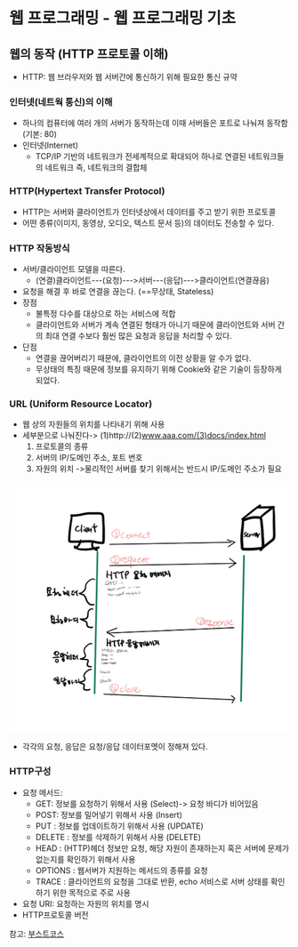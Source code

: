 # 웹 프로그래밍 - 웹 프로그래밍 기초
## 웹의 동작 (HTTP 프로토콜 이해)
- HTTP: 웹 브라우저와 웹 서버간에 통신하기 위해 필요한 통신 규약
### 인터넷(네트웍 통신)의 이해
- 하나의 컴퓨터에 여러 개의 서버가 동작하는데 이때 서버들은 포트로 나눠져 동작함(기본: 80)
- 인터넷(Internet)
	- TCP/IP 기반의 네트워크가 전세계적으로 확대되어 하나로 연결된 네트워크들의 네트워크 즉, 네트워크의 결합체
### HTTP(Hypertext Transfer Protocol)
- HTTP는 서버와 클라이언트가 인터넷상에서 데이터를 주고 받기 위한 프로토콜
- 어떤 종류(이미지, 동영상, 오디오, 텍스트 문서 등)의 데이터도 전송할 수 있다.

### HTTP 작동방식
- 서버/클라이언트 모델을 따른다.
	- (연결)클라이언트---(요청)--->서버---(응답)--->클라이언트(연결끊음)
- 요청을 해결 후 바로 연결을 끊는다. (==무상태, Stateless)
- 장점
	- 불특정 다수를 대상으로 하는 서비스에 적합
	- 클라이언트와 서버가 계속 연결된 형태가 아니기 때문에 클라이언트와 서버 간의 최대 연결 수보다 훨씬 많은 요청과 응답을 처리할 수 있다.
- 단점
	- 연결을 끊어버리기 때문에, 클라이언트의 이전 상황을 알 수가 없다.
	- 무상태의 특징 때문에 정보를 유지하기 위해 Cookie와 같은 기술이 등장하게 되었다.
 
### URL (Uniform Resource Locator)
- 웹 상의 자원들의 위치를 나타내기 위해 사용
- 세부분으로 나눠진다-> (1)http://(2)www.aaa.com/(3)docs/index.html
	1) 프로토콜의 종류
	2) 서버의 IP/도메인 주소, 포트 번호
	3) 자원의 위치
	->물리적인 서버를 찾기 위해서는 반드시 IP/도메인 주소가 필요

![](../../img/http동작.jpg)
- 각각의 요청, 응답은 요청/응답 데이터포멧이 정해져 있다.

### HTTP구성
- 요청 메서드: 
	- GET: 정보를 요청하기 위해서 사용 (Select)-> 요청 바디가 비어있음
	- POST: 정보를 밀어넣기 위해서 사용 (Insert)
	- PUT : 정보를 업데이트하기 위해서 사용 (UPDATE)
	- DELETE : 정보를 삭제하기 위해서 사용 (DELETE)
	- HEAD : (HTTP)헤더 정보만 요청, 해당 자원이 존재하는지 혹은 서버에 문제가 없는지를 확인하기 위해서 사용
	- OPTIONS : 웹서버가 지원하는 메서드의 종류를 요청
	- TRACE : 클라이언트의 요청을 그대로 반환, echo 서비스로 서버 상태를 확인하기 위한 목적으로 주로 사용
- 요청 URI: 요청하는 자원의 위치를 명시
- HTTP프로토콜 버전




참고: [부스트코스](https://www.edwith.org/boostcourse-web/joinLectures/12943)